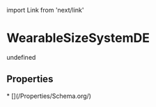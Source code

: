 import Link from 'next/link'
# WearableSizeSystemDE

undefined

## Properties

<Grid>
* [](/Properties/Schema.org/)

</Grid>

